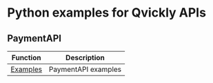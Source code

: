 # Python examples for Qvickly APIs

## PaymentAPI

| Function               | Description         |
| ---------------------- | ------------------- |
| [Examples](PaymentAPI) | PaymentAPI examples |
